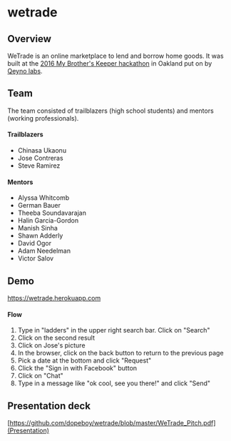 # wetrade

## Overview

WeTrade is an online marketplace to lend and borrow home goods. It was built at the [2016 My Brother's Keeper hackathon](https://www.eventbrite.com/e/my-brothers-keeper-hackathon-mbkhack-oakland-2016-tickets-19228327445) in Oakland put on by [Qeyno labs](http://www.qeyno.com/). 

## Team

The team consisted of trailblazers (high school students) and mentors (working professionals). 

#### Trailblazers

* Chinasa Ukaonu
* Jose Contreras
* Steve Ramirez

#### Mentors

* Alyssa Whitcomb
* German Bauer
* Theeba Soundavarajan
* Halin Garcia-Gordon
* Manish Sinha
* Shawn Adderly
* David Ogor
* Adam Needelman
* Victor Salov

## Demo

https://wetrade.herokuapp.com

#### Flow
1. Type in "ladders" in the upper right search bar. Click on "Search"
2. Click on the second result
3. Click on Jose's picture
4. In the browser, click on the back button to return to the previous page
5. Pick a date at the bottom and click "Request"
6. Click the "Sign in with Facebook" button
7. Click on "Chat"
8. Type in a message like "ok cool, see you there!" and click "Send"

## Presentation deck

[https://github.com/dopeboy/wetrade/blob/master/WeTrade_Pitch.pdf](Presentation)

